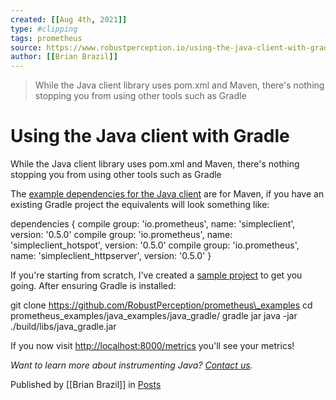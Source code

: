 ```yaml
---
created: [[Aug 4th, 2021]]
type: #clipping
tags: prometheus 
source: https://www.robustperception.io/using-the-java-client-with-gradle
author: [[Brian Brazil]] 
---
```

> While the Java client library uses pom.xml and Maven, there's nothing stopping you from using other tools such as Gradle

# Using the Java client with Gradle


While the Java client library uses pom.xml and Maven, there's nothing stopping you from using other tools such as Gradle

The [example dependencies for the Java client](https://github.com/prometheus/client_java#assets) are for Maven, if you have an existing Gradle project the equivalents will look something like:

dependencies {
 compile group: 'io.prometheus', name: 'simpleclient', version: '0.5.0'
 compile group: 'io.prometheus', name: 'simpleclient\_hotspot', version: '0.5.0'
 compile group: 'io.prometheus', name: 'simpleclient\_httpserver', version: '0.5.0'
}

If you're starting from scratch, I've created a [sample project](https://github.com/RobustPerception/prometheus_examples/tree/master/java_examples/java_gradle) to get you going. After ensuring Gradle is installed:

git clone https://github.com/RobustPerception/prometheus\_examples
cd prometheus\_examples/java\_examples/java\_gradle/
gradle jar
java -jar ./build/libs/java\_gradle.jar

If you now visit [http://localhost:8000/metrics](http://localhost:8000/metrics) you'll see your metrics!

_Want to learn more about instrumenting Java? [Contact us](mailto:prometheus@robustperception.io)._

Published by [[Brian Brazil]] in [Posts](https://www.robustperception.io/category/posts)
